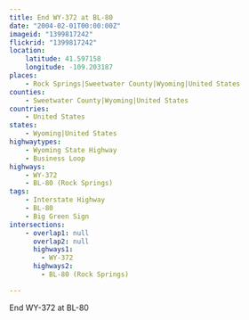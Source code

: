 ```yaml
---
title: End WY-372 at BL-80
date: "2004-02-01T00:00:00Z"
imageid: "1399817242"
flickrid: "1399817242"
location:
    latitude: 41.597158
    longitude: -109.203187
places:
    - Rock Springs|Sweetwater County|Wyoming|United States
counties:
    - Sweetwater County|Wyoming|United States
countries:
    - United States
states:
    - Wyoming|United States
highwaytypes:
    - Wyoming State Highway
    - Business Loop
highways:
    - WY-372
    - BL-80 (Rock Springs)
tags:
    - Interstate Highway
    - BL-80
    - Big Green Sign
intersections:
    - overlap1: null
      overlap2: null
      highways1:
        - WY-372
      highways2:
        - BL-80 (Rock Springs)

---
```

End WY-372 at BL-80